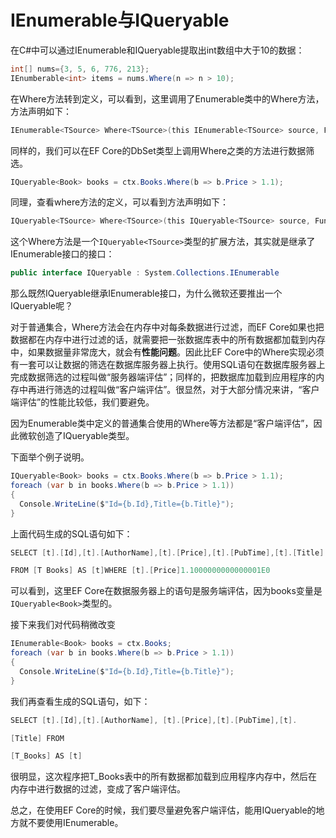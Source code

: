 # IEnumerable与IQueryable

在C#中可以通过IEnumerable和IQueryable提取出int数组中大于10的数据：

```cs
int[] nums={3, 5, 6, 776, 213};
IEnumberable<int> items = nums.Where(n => n > 10);
```

在Where方法转到定义，可以看到，这里调用了Enumerable类中的Where方法，方法声明如下：

```cs
IEnumerable<TSource> Where<TSource>(this IEnumerable<TSource> source, Func<TSource,bool> predicate);
```

同样的，我们可以在EF Core的DbSet类型上调用Where之类的方法进行数据筛选。

```cs
IQueryable<Book> books = ctx.Books.Where(b => b.Price > 1.1);
```

同理，查看where方法的定义，可以看到方法声明如下：

```cs
IQueryable<TSource> Where<TSource>(this IQueryable<TSource> source, Func<TSource, bool> predicate);
```

这个Where方法是一个`IQueryable<TSource>`类型的扩展方法，其实就是继承了IEnumerable接口的接口：

```cs
public interface IQueryable : System.Collections.IEnumerable
```

那么既然IQueryable继承IEnumerable接口，为什么微软还要推出一个IQueryable呢？

对于普通集合，Where方法会在内存中对每条数据进行过滤，而EF Core如果也把数据都在内存中进行过滤的话，就需要把一张数据库表中的所有数据都加载到内存中，如果数据量非常庞大，就会有**性能问题**。因此比EF Core中的Where实现必须有一套可以让数据的筛选在数据库服务器上执行。使用SQL语句在数据库服务器上完成数据筛选的过程叫做“服务器端评估”；同样的，把数据库加载到应用程序的内存中再进行筛选的过程叫做“客户端评估”。很显然，对于大部分情况来讲，“客户端评估”的性能比较低，我们要避免。

因为Enumerable类中定义的普通集合使用的Where等方法都是“客户端评估”，因此微软创造了IQueryable类型。

下面举个例子说明。

```cs
IQueryable<Book> books = ctx.Books.Where(b => b.Price > 1.1); 
foreach (var b in books.Where(b => b.Price > 1.1))
{ 
  Console.WriteLine($"Id={b.Id},Title={b.Title}"); 
}
```

上面代码生成的SQL语句如下：

```cs
SELECT [t].[Id],[t].[AuthorName],[t].[Price],[t].[PubTime],[t].[Title]

FROM [T Books] AS [t]WHERE [t].[Price]1.1000000000000001E0
```

可以看到，这里EF Core在数据服务器上的语句是服务端评估，因为books变量是`IQueryable<Book>`类型的。

接下来我们对代码稍微改变

```cs
IEnumerable<Book> books = ctx.Books; 
foreach (var b in books.Where(b => b.Price > 1.1))
{ 
  Console.WriteLine($"Id={b.Id},Title={b.Title}"); 
}
```

我们再查看生成的SQL语句，如下：

```cs
SELECT [t].[Id],[t].[AuthorName], [t].[Price],[t].[PubTime],[t].

[Title] FROM

[T_Books] AS [t]
```

很明显，这次程序把T_Books表中的所有数据都加载到应用程序内存中，然后在内存中进行数据的过滤，变成了客户端评估。

总之，在使用EF Core的时候，我们要尽量避免客户端评估，能用IQueryable的地方就不要使用IEnumerable。

